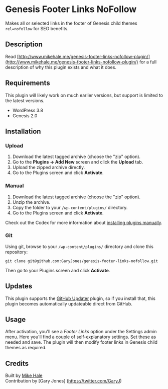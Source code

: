# Genesis Footer Links NoFollow

Makes all or selected links in the footer of Genesis child themes <code>rel=nofollow</code> for SEO benefits.

## Description

Read [http://www.mikehale.me/genesis-footer-links-nofollow-plugin/](http://www.mikehale.me/genesis-footer-links-nofollow-plugin/) for a full description of why this plugin exists and what it does.

## Requirements
This plugin will likely work on much earlier versions, but support is limited to the latest versions.

 * WordPress 3.8
 * Genesis 2.0

## Installation

### Upload

1. Download the latest tagged archive (choose the "zip" option).
2. Go to the __Plugins -> Add New__ screen and click the __Upload__ tab.
3. Upload the zipped archive directly.
4. Go to the Plugins screen and click __Activate__.

### Manual

1. Download the latest tagged archive (choose the "zip" option).
2. Unzip the archive.
3. Copy the folder to your `/wp-content/plugins/` directory.
4. Go to the Plugins screen and click __Activate__.

Check out the Codex for more information about [installing plugins manually](http://codex.wordpress.org/Managing_Plugins#Manual_Plugin_Installation).

### Git

Using git, browse to your `/wp-content/plugins/` directory and clone this repository:

`git clone git@github.com:GaryJones/genesis-footer-links-nofollow.git`

Then go to your Plugins screen and click __Activate__.

## Updates

This plugin supports the [GitHub Updater](https://github.com/afragen/github-updater) plugin, so if you install that, this plugin becomes automatically updateable direct from GitHub.

## Usage

After activation, you'll see a _Footer Links_ option under the Settings admin menu. Here you'll find a couple of self-explanatory settings. Set these as needed and save. The plugin will then modify footer links in Genesis child themes as required.

## Credits

Built by [Mike Hale](https://twitter.com/MikeHale)  
Contribution by [Gary Jones] (https://twitter.com/GaryJ)
